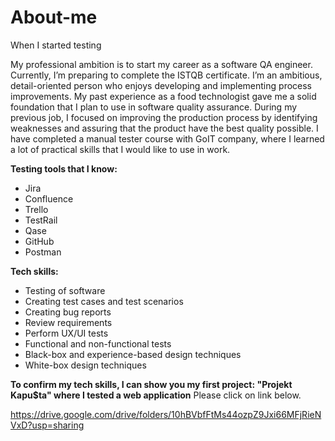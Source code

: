 # About-me
When I started testing

My professional ambition is to start my career as a software QA engineer. Currently, I’m preparing to complete the ISTQB certificate. 
I’m an ambitious, detail-oriented person who enjoys developing and implementing process improvements. 
My past experience as a food technologist gave me a solid foundation that I plan to use in software quality assurance. During my previous job, I focused on improving the production process by identifying weaknesses and assuring that the product have the best quality possible.
I have completed a manual tester course with GoIT company, where I learned a lot of practical skills that I would like to use in work.

**Testing tools that I know:**
* Jira
* Confluence
* Trello
* TestRail
* Qase
* GitHub
* Postman

**Tech skills:**
* Testing of software
* Creating test cases and test scenarios
* Creating bug reports
* Review requirements
* Perform UX/UI tests
* Functional and non-functional tests
* Black-box and experience-based design techniques
* White-box design techniques

**To confirm my tech skills, I can show you my first project: "Projekt Kapu$ta" where I tested a web application** 
Please click on link below.

https://drive.google.com/drive/folders/10hBVbfFtMs44ozpZ9Jxi66MFjRieNVxD?usp=sharing  

